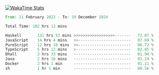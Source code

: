 [![WakaTime Stats](https://github-readme-stats.vercel.app/api/wakatime?username=qwbarch&layout=compact&hide=yaml,sh,conf,cabal,bash,csv,viml,git%20config,css,json,dhall,docker,other&custom_title=Time%20spent%20on%20languages&theme=github_dark_dimmed)](https://github.com/anuraghazra/github-readme-stats)

<!--START_SECTION:waka-->

```rust
From: 11 February 2022 - To: 19 December 2024

Total Time: 182 hrs 12 mins

Haskell       131 hrs 53 mins >>>>>>>>>>>>>>>>>>-------   72.07 %
JavaScript    14 hrs 4 mins   >>-----------------------   07.69 %
PureScript    12 hrs 18 mins  >>-----------------------   06.72 %
TypeScript    5 hrs 12 mins   >------------------------   02.85 %
Dhall         3 hrs 33 mins   -------------------------   01.94 %
Java          2 hrs 16 mins   -------------------------   01.24 %
Docker        2 hrs 1 min     -------------------------   01.11 %
sh            1 hr 1 min      -------------------------   00.56 %
```

<!--END_SECTION:waka-->
